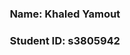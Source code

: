 
<header>
<h3> Name: Khaled Yamout <h3>
<h3> Student ID: s3805942 <h3>
<header>  
  
<head>
<title> My Profile <title>  
<head>

<body>
  



  


  

